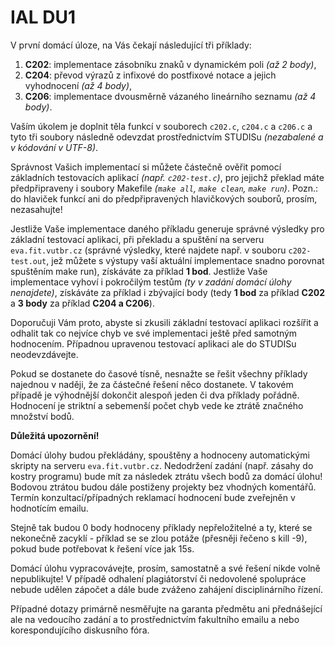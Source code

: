 # IAL DU1

V první domácí úloze, na Vás čekají následující tři příklady:

1. **C202**: implementace zásobníku znaků v dynamickém poli *(až 2 body)*,
2. **C204**: převod výrazů z infixové do postfixové notace a jejich
vyhodnocení *(až 4 body)*,
3. **C206**: implementace dvousměrně vázaného lineárního seznamu *(až 4 body)*.

Vaším úkolem je doplnit těla funkcí v souborech `c202.c`, `c204.c` a `c206.c` a
tyto tři soubory následně odevzdat prostřednictvím STUDISu *(nezabalené a v
kódování v UTF-8)*.

Správnost Vašich implementací si můžete částečně ověřit pomocí základních
testovacích aplikací *(např. `c202-test.c`)*, pro jejichž překlad máte
předpřipraveny i soubory Makefile *(`make all`, `make clean`, `make run`)*.
Pozn.: do hlaviček funkcí ani do předpřipravených hlavičkových souborů, prosím,
nezasahujte!

Jestliže Vaše implementace daného příkladu generuje správné výsledky pro
základní testovací aplikaci, při překladu a spuštění na serveru
`eva.fit.vutbr.cz` (správné výsledky, které najdete např. v souboru
`c202-test.out`, jež můžete s výstupy vaší aktuální implementace snadno
porovnat spuštěním make run), získáváte za příklad **1 bod**. Jestliže Vaše
implementace vyhoví i pokročilým
testům *(ty v zadání domácí úlohy nenajdete)*, získáváte za příklad i zbývající
body (tedy **1 bod** za příklad **C202** a **3 body** za příklad
**C204 a C206**).

Doporučuji Vám proto, abyste si zkusili základní testovací aplikaci rozšířit
a odhalit tak co nejvíce chyb ve své implementaci ještě před samotným
hodnocením. Případnou upravenou testovací aplikaci ale do STUDISu
neodevzdávejte.

Pokud se dostanete do časové tísně, nesnažte se řešit všechny příklady
najednou v naději, že za částečné řešení něco dostanete. V takovém případě je
výhodnější dokončit alespoň jeden či dva příklady pořádně. Hodnocení je
striktní a sebemenší počet chyb vede ke ztrátě značného množství bodů.

**Důležitá upozornění!**

Domácí úlohy budou překládány, spouštěny a hodnoceny automatickými skripty na
serveru `eva.fit.vutbr.cz`. Nedodržení zadání (např. zásahy do kostry programu)
bude mít za následek ztrátu všech bodů za domácí úlohu! Bodovou ztrátou budou
dále postiženy projekty bez vhodných komentářů. Termín konzultací/případných
reklamací hodnocení bude zveřejněn v hodnotícím emailu.

Stejně tak budou 0 body hodnoceny příklady nepřeložitelné a ty, které se
nekonečně zacyklí - příklad se se zlou potáže (přesněji řečeno s kill -9),
pokud bude potřebovat k řešení více jak 15s.

Domácí úlohu vypracovávejte, prosím, samostatně a své řešení nikde volně
nepublikujte! V případě odhalení plagiátorství či nedovolené spolupráce
nebude udělen zápočet a dále bude zváženo zahájení disciplinárního řízení.

Případné dotazy primárně nesměřujte na garanta předmětu ani přednášející ale
na vedoucího zadání a to prostřednictvím fakultního emailu a nebo
korespondujícího diskusního fóra.
